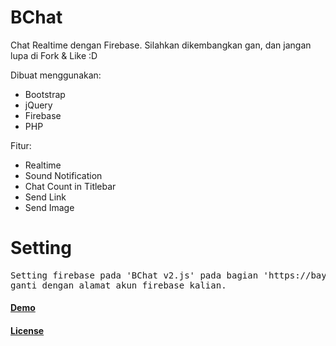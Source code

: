 # BChat
Chat Realtime dengan Firebase. Silahkan dikembangkan gan, dan jangan lupa di Fork & Like :D

Dibuat menggunakan:
- Bootstrap
- jQuery
- Firebase
- PHP

Fitur:
- Realtime
- Sound Notification
- Chat Count in Titlebar
- Send Link
- Send Image

<h1>Setting</h1>

<pre>
Setting firebase pada 'BChat v2.js' pada bagian 'https://baychat-548c8.firebaseio.com/' 
ganti dengan alamat akun firebase kalian.
</pre>

<a href="http://chat.bayyu.me" target="_blank"><h4>Demo</h4></a>


<a href="http://github.com/MuhBayu/BChat/blob/master/LICENSE"><h4>License</h4></a>
